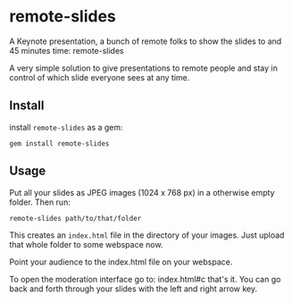 remote-slides
=============

A Keynote presentation, a bunch of remote folks to show the slides to and 45 minutes time: remote-slides

A very simple solution to give presentations to remote people and stay in control of which slide everyone sees at any time.

Install
-------

install `remote-slides` as a gem:

    gem install remote-slides


Usage
-----

Put all your slides as JPEG images (1024 x 768 px) in a otherwise empty folder. Then run:

    remote-slides path/to/that/folder
    
This creates an `index.html` file in the directory of your images. Just upload that whole folder to some webspace now.

Point your audience to the index.html file on your webspace.

To open the moderation interface go to: index.html#c that's it. You can go back and forth through your slides with the left and right arrow key.